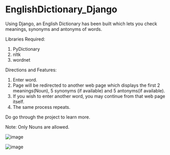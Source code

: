# EnglishDictionary_Django
Using Django, an English Dictionary has been built which lets you check meanings, synonyms and antonyms of words.

Libraries Required:
1. PyDictionary
2. nltk
3. wordnet

Directions and Features:
1. Enter word.
2. Page will be redirected to another web page which displays the first 2 meanings(Noun), 5 synonyms (if available) and 5 antonyms(if available).
3. If you wish to enter another word, you may continue from that web page itself.
4. The same process repeats.

Do go through the project to learn more.

Note: Only Nouns are allowed.

![image](https://user-images.githubusercontent.com/63442163/151691240-215f2adf-c05c-467e-ae32-e62437769a90.png)

![image](https://user-images.githubusercontent.com/63442163/151691251-509b7a90-4ad5-4981-8692-e866ead77c63.png)
